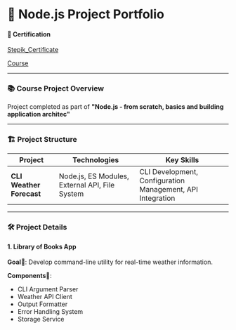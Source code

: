 # 🎨 Node.js Project Portfolio 

#### 📜 Certification
[Stepik_Certificate](https://stepik.org/cert/2931850?lang=en)

[Course](https://stepik.org/course/105538/info)

---

### 📚 Course Project Overview

Project completed as part of **"Node.js - from scratch, basics and building application architec"**

---

### 🏗️ Project Structure

| Project                  | Technologies                             | Key Skills   
|--------------------------|------------------------------------------|----------------------------------------------------------------| 
| **CLI Weather Forecast**    | Node.js, ES Modules, External API, File System | CLI Development, Configuration Management, API Integration |
                                                                                           
---

### 🛠️ Project Details

#### 1. Library of Books App
**Goal**🎯: Develop command-line utility for real-time weather information.

**Components**🧩:
- CLI Argument Parser
- Weather API Client
- Output Formatter
- Error Handling System
- Storage Service

 
